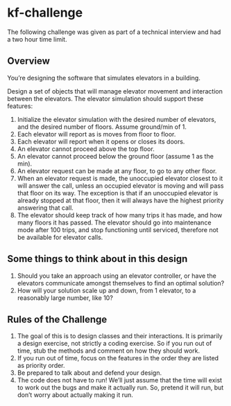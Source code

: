 # kf-challenge

The following challenge was given as part of a technical interview and had a two hour time limit.

## Overview

You’re designing the software that simulates elevators in a building.

Design a set of objects that will manage elevator movement and interaction between the elevators. The elevator simulation should support these features:

1. Initialize the elevator simulation with the desired number of elevators, and the desired number of floors. Assume ground/min of 1.
2. Each elevator will report as is moves from floor to floor.
3. Each elevator will report when it opens or closes its doors.
4. An elevator cannot proceed above the top floor.
5. An elevator cannot proceed below the ground floor (assume 1 as the min).
6. An elevator request can be made at any floor, to go to any other floor.
7. When an elevator request is made, the unoccupied elevator closest to it will answer
the call, unless an occupied elevator is moving and will pass that floor on its way. The exception is that if an unoccupied elevator is already stopped at that floor, then it will always have the highest priority answering that call.
8. The elevator should keep track of how many trips it has made, and how many floors it has passed. The elevator should go into maintenance mode after 100 trips, and stop functioning until serviced, therefore not be available for elevator calls.

## Some things to think about in this design

1. Should you take an approach using an elevator controller, or have the elevators communicate amongst themselves to find an optimal solution?
2. How will your solution scale up and down, from 1 elevator, to a reasonably large number, like 10?

## Rules of the Challenge
1. The goal of this is to design classes and their interactions. It is primarily a design exercise, not strictly a coding exercise. So if you run out of time, stub the methods and comment on how they should work.
2. If you run out of time, focus on the features in the order they are listed as priority order.
3. Be prepared to talk about and defend your design.
4. The code does not have to run! We’ll just assume that the time will exist to work out
the bugs and make it actually run. So, pretend it will run, but don’t worry about actually making it run.
